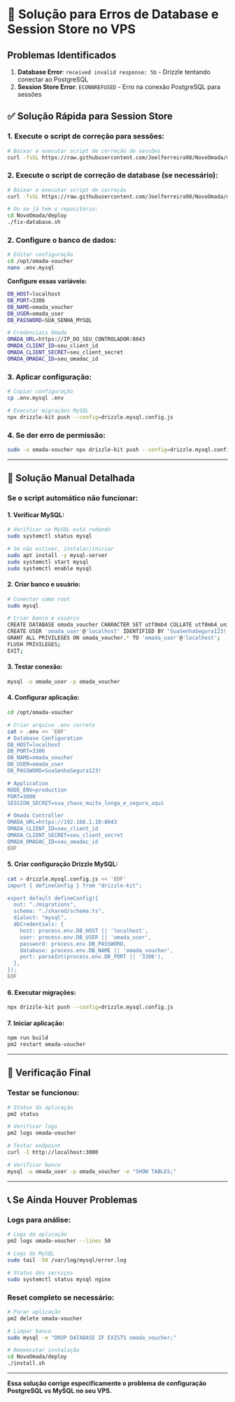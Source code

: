 # 🚨 Solução para Erros de Database e Session Store no VPS

## Problemas Identificados
1. **Database Error**: `received invalid response: 5b` - Drizzle tentando conectar ao PostgreSQL
2. **Session Store Error**: `ECONNREFUSED` - Erro na conexão PostgreSQL para sessões

## ✅ Solução Rápida para Session Store

### 1. Execute o script de correção para sessões:
```bash
# Baixar e executar script de correção de sessões
curl -fsSL https://raw.githubusercontent.com/Joelferreira98/NovoOmada/main/deploy/fix-session-store.sh | bash
```

### 2. Execute o script de correção de database (se necessário):
```bash
# Baixar e executar script de correção
curl -fsSL https://raw.githubusercontent.com/Joelferreira98/NovoOmada/main/deploy/fix-database.sh | bash

# Ou se já tem o repositório:
cd NovoOmada/deploy
./fix-database.sh
```

### 2. Configure o banco de dados:
```bash
# Editar configuração
cd /opt/omada-voucher
nano .env.mysql
```

**Configure essas variáveis:**
```bash
DB_HOST=localhost
DB_PORT=3306
DB_NAME=omada_voucher
DB_USER=omada_user
DB_PASSWORD=SUA_SENHA_MYSQL

# Credenciais Omada
OMADA_URL=https://IP_DO_SEU_CONTROLADOR:8043
OMADA_CLIENT_ID=seu_client_id
OMADA_CLIENT_SECRET=seu_client_secret
OMADA_OMADAC_ID=seu_omadac_id
```

### 3. Aplicar configuração:
```bash
# Copiar configuração
cp .env.mysql .env

# Executar migrações MySQL
npx drizzle-kit push --config=drizzle.mysql.config.js
```

### 4. Se der erro de permissão:
```bash
sudo -u omada-voucher npx drizzle-kit push --config=drizzle.mysql.config.js
```

---

## 🔧 Solução Manual Detalhada

### Se o script automático não funcionar:

#### 1. Verificar MySQL:
```bash
# Verificar se MySQL está rodando
sudo systemctl status mysql

# Se não estiver, instalar/iniciar
sudo apt install -y mysql-server
sudo systemctl start mysql
sudo systemctl enable mysql
```

#### 2. Criar banco e usuário:
```bash
# Conectar como root
sudo mysql

# Criar banco e usuário
CREATE DATABASE omada_voucher CHARACTER SET utf8mb4 COLLATE utf8mb4_unicode_ci;
CREATE USER 'omada_user'@'localhost' IDENTIFIED BY 'SuaSenhaSegura123!';
GRANT ALL PRIVILEGES ON omada_voucher.* TO 'omada_user'@'localhost';
FLUSH PRIVILEGES;
EXIT;
```

#### 3. Testar conexão:
```bash
mysql -u omada_user -p omada_voucher
```

#### 4. Configurar aplicação:
```bash
cd /opt/omada-voucher

# Criar arquivo .env correto
cat > .env << 'EOF'
# Database Configuration
DB_HOST=localhost
DB_PORT=3306
DB_NAME=omada_voucher
DB_USER=omada_user
DB_PASSWORD=SuaSenhaSegura123!

# Application
NODE_ENV=production
PORT=3000
SESSION_SECRET=sua_chave_muito_longa_e_segura_aqui

# Omada Controller
OMADA_URL=https://192.168.1.10:8043
OMADA_CLIENT_ID=seu_client_id
OMADA_CLIENT_SECRET=seu_client_secret
OMADA_OMADAC_ID=seu_omadac_id
EOF
```

#### 5. Criar configuração Drizzle MySQL:
```bash
cat > drizzle.mysql.config.js << 'EOF'
import { defineConfig } from "drizzle-kit";

export default defineConfig({
  out: "./migrations",
  schema: "./shared/schema.ts",
  dialect: "mysql",
  dbCredentials: {
    host: process.env.DB_HOST || 'localhost',
    user: process.env.DB_USER || 'omada_user',
    password: process.env.DB_PASSWORD,
    database: process.env.DB_NAME || 'omada_voucher',
    port: parseInt(process.env.DB_PORT || '3306'),
  },
});
EOF
```

#### 6. Executar migrações:
```bash
npx drizzle-kit push --config=drizzle.mysql.config.js
```

#### 7. Iniciar aplicação:
```bash
npm run build
pm2 restart omada-voucher
```

---

## 🚀 Verificação Final

### Testar se funcionou:
```bash
# Status da aplicação
pm2 status

# Verificar logs
pm2 logs omada-voucher

# Testar endpoint
curl -I http://localhost:3000

# Verificar banco
mysql -u omada_user -p omada_voucher -e "SHOW TABLES;"
```

---

## 📞 Se Ainda Houver Problemas

### Logs para análise:
```bash
# Logs da aplicação
pm2 logs omada-voucher --lines 50

# Logs do MySQL
sudo tail -50 /var/log/mysql/error.log

# Status dos serviços
sudo systemctl status mysql nginx
```

### Reset completo se necessário:
```bash
# Parar aplicação
pm2 delete omada-voucher

# Limpar banco
sudo mysql -e "DROP DATABASE IF EXISTS omada_voucher;"

# Reexecutar instalação
cd NovoOmada/deploy
./install.sh
```

---

**Essa solução corrige especificamente o problema de configuração PostgreSQL vs MySQL no seu VPS.**